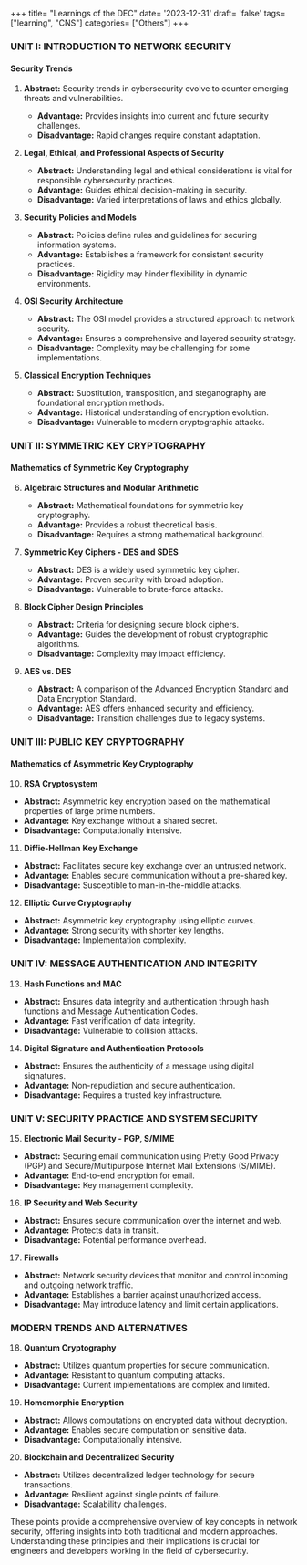 +++
title= "Learnings of the DEC"
date= '2023-12-31'
draft= 'false'
tags= ["learning", "CNS"]
categories= ["Others"]
+++

### UNIT I: INTRODUCTION TO NETWORK SECURITY

#### Security Trends
1. **Abstract:** Security trends in cybersecurity evolve to counter emerging threats and vulnerabilities.
   - **Advantage:** Provides insights into current and future security challenges.
   - **Disadvantage:** Rapid changes require constant adaptation.

2. **Legal, Ethical, and Professional Aspects of Security**
   - **Abstract:** Understanding legal and ethical considerations is vital for responsible cybersecurity practices.
   - **Advantage:** Guides ethical decision-making in security.
   - **Disadvantage:** Varied interpretations of laws and ethics globally.

3. **Security Policies and Models**
   - **Abstract:** Policies define rules and guidelines for securing information systems.
   - **Advantage:** Establishes a framework for consistent security practices.
   - **Disadvantage:** Rigidity may hinder flexibility in dynamic environments.

4. **OSI Security Architecture**
   - **Abstract:** The OSI model provides a structured approach to network security.
   - **Advantage:** Ensures a comprehensive and layered security strategy.
   - **Disadvantage:** Complexity may be challenging for some implementations.

5. **Classical Encryption Techniques**
   - **Abstract:** Substitution, transposition, and steganography are foundational encryption methods.
   - **Advantage:** Historical understanding of encryption evolution.
   - **Disadvantage:** Vulnerable to modern cryptographic attacks.

### UNIT II: SYMMETRIC KEY CRYPTOGRAPHY

#### Mathematics of Symmetric Key Cryptography
6. **Algebraic Structures and Modular Arithmetic**
   - **Abstract:** Mathematical foundations for symmetric key cryptography.
   - **Advantage:** Provides a robust theoretical basis.
   - **Disadvantage:** Requires a strong mathematical background.

7. **Symmetric Key Ciphers - DES and SDES**
   - **Abstract:** DES is a widely used symmetric key cipher.
   - **Advantage:** Proven security with broad adoption.
   - **Disadvantage:** Vulnerable to brute-force attacks.

8. **Block Cipher Design Principles**
   - **Abstract:** Criteria for designing secure block ciphers.
   - **Advantage:** Guides the development of robust cryptographic algorithms.
   - **Disadvantage:** Complexity may impact efficiency.

9. **AES vs. DES**
   - **Abstract:** A comparison of the Advanced Encryption Standard and Data Encryption Standard.
   - **Advantage:** AES offers enhanced security and efficiency.
   - **Disadvantage:** Transition challenges due to legacy systems.

### UNIT III: PUBLIC KEY CRYPTOGRAPHY

#### Mathematics of Asymmetric Key Cryptography
10. **RSA Cryptosystem**
   - **Abstract:** Asymmetric key encryption based on the mathematical properties of large prime numbers.
   - **Advantage:** Key exchange without a shared secret.
   - **Disadvantage:** Computationally intensive.

11. **Diffie-Hellman Key Exchange**
   - **Abstract:** Facilitates secure key exchange over an untrusted network.
   - **Advantage:** Enables secure communication without a pre-shared key.
   - **Disadvantage:** Susceptible to man-in-the-middle attacks.

12. **Elliptic Curve Cryptography**
   - **Abstract:** Asymmetric key cryptography using elliptic curves.
   - **Advantage:** Strong security with shorter key lengths.
   - **Disadvantage:** Implementation complexity.

### UNIT IV: MESSAGE AUTHENTICATION AND INTEGRITY

13. **Hash Functions and MAC**
   - **Abstract:** Ensures data integrity and authentication through hash functions and Message Authentication Codes.
   - **Advantage:** Fast verification of data integrity.
   - **Disadvantage:** Vulnerable to collision attacks.

14. **Digital Signature and Authentication Protocols**
   - **Abstract:** Ensures the authenticity of a message using digital signatures.
   - **Advantage:** Non-repudiation and secure authentication.
   - **Disadvantage:** Requires a trusted key infrastructure.

### UNIT V: SECURITY PRACTICE AND SYSTEM SECURITY

15. **Electronic Mail Security - PGP, S/MIME**
   - **Abstract:** Securing email communication using Pretty Good Privacy (PGP) and Secure/Multipurpose Internet Mail Extensions (S/MIME).
   - **Advantage:** End-to-end encryption for email.
   - **Disadvantage:** Key management complexity.

16. **IP Security and Web Security**
   - **Abstract:** Ensures secure communication over the internet and web.
   - **Advantage:** Protects data in transit.
   - **Disadvantage:** Potential performance overhead.

17. **Firewalls**
   - **Abstract:** Network security devices that monitor and control incoming and outgoing network traffic.
   - **Advantage:** Establishes a barrier against unauthorized access.
   - **Disadvantage:** May introduce latency and limit certain applications.

### MODERN TRENDS AND ALTERNATIVES

18. **Quantum Cryptography**
   - **Abstract:** Utilizes quantum properties for secure communication.
   - **Advantage:** Resistant to quantum computing attacks.
   - **Disadvantage:** Current implementations are complex and limited.

19. **Homomorphic Encryption**
   - **Abstract:** Allows computations on encrypted data without decryption.
   - **Advantage:** Enables secure computation on sensitive data.
   - **Disadvantage:** Computationally intensive.

20. **Blockchain and Decentralized Security**
   - **Abstract:** Utilizes decentralized ledger technology for secure transactions.
   - **Advantage:** Resilient against single points of failure.
   - **Disadvantage:** Scalability challenges.

These points provide a comprehensive overview of key concepts in network security, offering insights into both traditional and modern approaches. Understanding these principles and their implications is crucial for engineers and developers working in the field of cybersecurity.